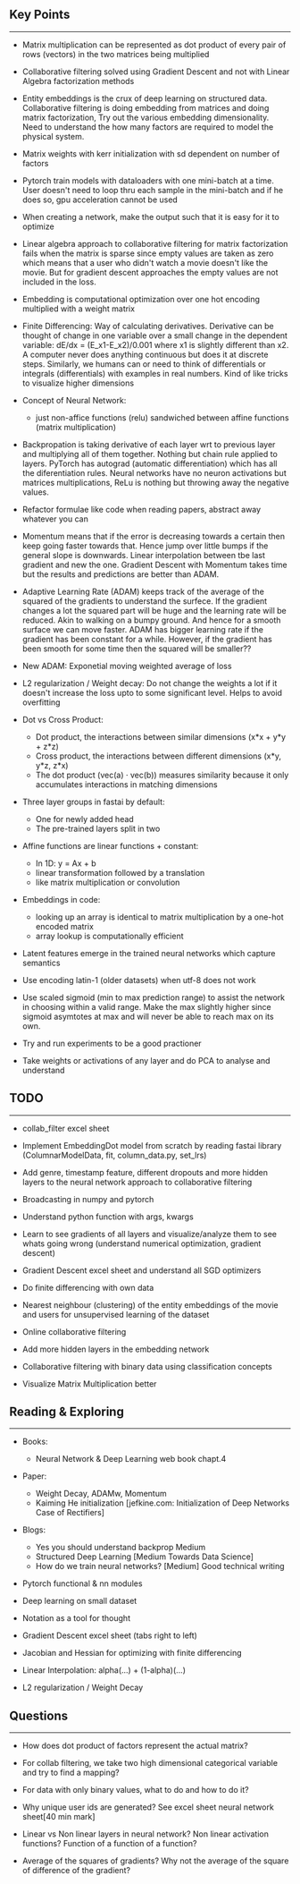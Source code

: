 ## Key Points
---

* Matrix multiplication can be represented as dot product of every pair of rows (vectors) in the two matrices being multiplied

* Collaborative filtering solved using Gradient Descent and not with Linear Algebra factorization methods

* Entity embeddings is the crux of deep learning on structured data. Collaborative filtering is doing embedding from matrices and doing matrix factorization, Try out the various embedding dimensionality. Need to understand the how many factors are required to model the physical system.

* Matrix weights with kerr initialization with sd dependent on number of factors

* Pytorch train models with dataloaders with one mini-batch at a time. User doesn't need to loop thru each sample in the mini-batch and if he does so, gpu acceleration cannot be used

* When creating a network, make the output such that it is easy for it to optimize

* Linear algebra approach to collaborative filtering for matrix factorization fails when the matrix is sparse since empty values are taken as zero which means that a user who didn't watch a movie doesn't like the movie. But for gradient descent approaches the empty values are not included in the loss.

* Embedding is computational optimization over one hot encoding multiplied with a weight matrix

* Finite Differencing: Way of calculating derivatives. Derivative can be thought of change in one variable over a small change in the dependent variable: dE/dx = (E_x1-E_x2)/0.001 where x1 is slightly different than x2. A computer never does anything continuous but does it at discrete steps. Similarly, we humans can or need to think of differentials or integrals (differentials) with examples in real numbers. Kind of like tricks to visualize higher dimensions

* Concept of Neural Network:
	* just non-affice functions (relu) sandwiched between affine functions (matrix multiplication) 

* Backpropation is taking derivative of each layer wrt to previous layer and multiplying all of them together. Nothing but chain rule applied to layers. PyTorch has autograd (automatic differentiation) which has all the diferentiation rules. Neural networks have no neuron activations but matrices multiplications, ReLu is nothing but throwing away the negative values.

* Refactor formulae like code when reading papers, abstract away whatever you can

* Momentum means that if the error is decreasing towards a certain then keep going faster towards that. Hence jump over little bumps if the general slope is downwards. Linear interpolation between tbe last gradient and new the one. Gradient Descent with Momentum takes time but the results and predictions are better than ADAM.

* Adaptive Learning Rate (ADAM) keeps track of the average of the squared of the gradients to understand the surfece. If the gradient changes a lot the squared part will be huge and the learning rate will be reduced. Akin to walking on a bumpy ground. And hence for a smooth surface we can move faster. ADAM has bigger learning rate if the gradient has been constant for a while. However, if the gradient has been smooth for some time then the squared will be smaller?? 

* New ADAM: Exponetial moving weighted average of loss

* L2 regularization / Weight decay: Do not change the weights a lot if it doesn't increase the loss upto to some significant level. Helps to avoid overfitting

* Dot vs Cross Product:
	* Dot product, the interactions between similar dimensions (x\*x + y\*y + z\*z)
	* Cross product, the interactions between different dimensions (x\*y, y\*z, z\*x)
	* The dot product (vec(a) · vec(b)) measures similarity because it only accumulates interactions in matching dimensions

* Three layer groups in fastai by default:
	* One for newly added head
	* The pre-trained layers split in two

* Affine functions are linear functions + constant:
	* In 1D: y = Ax + b
	* linear transformation followed by a translation
	* like matrix multiplication or convolution

* Embeddings in code:
	* looking up an array is identical to matrix multiplication by a one-hot encoded matrix
	* array lookup is computationally efficient

* Latent features emerge in the trained neural networks which capture semantics

* Use encoding latin-1 (older datasets) when utf-8 does not work 

* Use scaled sigmoid (min to max prediction range) to assist the network in choosing within a valid range. Make the max slightly higher since sigmoid asymtotes at max and will never be able to reach max on its own.

* Try and run experiments to be a good practioner

* Take weights or activations of any layer and do PCA to analyse and understand  

## TODO
---

* collab_filter excel sheet

* Implement EmbeddingDot model from scratch by reading fastai library (ColumnarModelData, fit, column_data.py, set_lrs)

* Add genre, timestamp feature, different dropouts and more hidden layers to the neural network approach to collaborative filtering

* Broadcasting in numpy and pytorch

* Understand python function with args, kwargs

* Learn to see gradients of all layers and visualize/analyze them to see whats going wrong (understand numerical optimization, gradient descent)

* Gradient Descent excel sheet and understand all SGD optimizers

* Do finite differencing with own data

* Nearest neighbour (clustering) of the entity embeddings of the movie and users for unsupervised learning of the dataset

* Online collaborative filtering

* Add more hidden layers in the embedding network

* Collaborative filtering with binary data using classification concepts

- Visualize Matrix Multiplication better


## Reading & Exploring
---

* Books:
	* Neural Network & Deep Learning web book chapt.4

* Paper:
	* Weight Decay, ADAMw, Momentum
	* Kaiming He initialization [jefkine.com: Initialization of Deep Networks Case of Rectifiers]

* Blogs:
	* Yes you should understand backprop Medium
	* Structured Deep Learning [Medium Towards Data Science]
	* How do we train neural networks? [Medium] Good technical writing


* Pytorch functional & nn modules
* Deep learning on small dataset
* Notation as a tool for thought
* Gradient Descent excel sheet (tabs right to left)

* Jacobian and Hessian for optimizing with finite differencing
* Linear Interpolation: alpha(...) + (1-alpha)(...)
* L2 regularization / Weight Decay


## Questions
---

- How does dot product of factors represent the actual matrix?

- For collab filtering, we take two high dimensional categorical variable and try to find a mapping?

- For data with only binary values, what to do and how to do it?

- Why unique user ids are generated? See excel sheet neural network sheet[40 min mark]

- Linear vs Non linear layers in neural network? Non linear activation functions? Function of a function of a function?

- Average of the squares of gradients? Why not the average of the square of difference of the gradient?